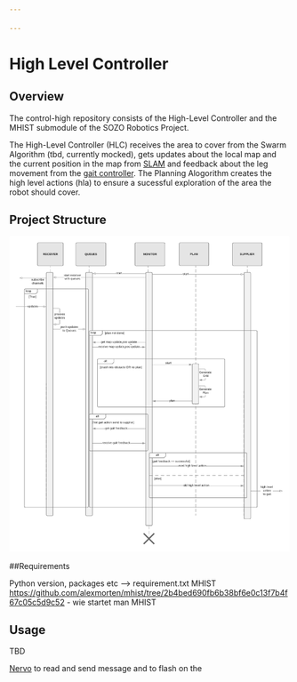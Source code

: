 ```yaml
---

---
```


# High Level Controller

## Overview 

The control-high repository consists of the High-Level Controller and the MHIST submodule of the SOZO Robotics Project.

The High-Level Controller (HLC) receives the area to cover from the Swarm Algorithm (tbd, currently mocked), gets updates about the local map and the current position in the map from [SLAM](https://github.com/codeuniversity/slam) and feedback about the leg movement from the [gait controller](https://github.com/codeuniversity/control-gait).
The Planning Alogorithm creates the high level actions (hla) to ensure a sucessful exploration of the area the robot should cover.

## Project Structure

![hlc_sequence_diagram](./images/hlc_sequence_diagram.png)

##Requirements

Python version, packages etc --> requirement.txt
MHIST https://github.com/alexmorten/mhist/tree/2b4bed690fb6b38bf6e0c13f7b4f67c05c5d9c52 - wie startet man MHIST 

## Usage

TBD

[Nervo](https://github.com/codeuniversity/nervo) to read and send message and to flash on the 

